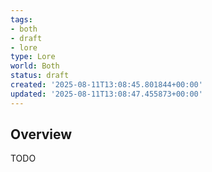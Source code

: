```yaml
---
tags:
- both
- draft
- lore
type: Lore
world: Both
status: draft
created: '2025-08-11T13:08:45.801844+00:00'
updated: '2025-08-11T13:08:47.455873+00:00'
---
```



## Overview

TODO
